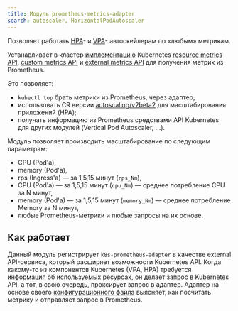 ```yaml
---
title: Модуль prometheus-metrics-adapter
search: autoscaler, HorizontalPodAutoscaler 
---
```


Позволяет работать [HPA](https://kubernetes.io/docs/tasks/run-application/horizontal-pod-autoscale/)- и [VPA](../../modules/302-vertical-pod-autoscaler/)- автоскейлерам по «любым» метрикам.

Устанавливает в кластер [имплементацию](https://github.com/DirectXMan12/k8s-prometheus-adapter) Kubernetes [resource metrics API](https://github.com/kubernetes/design-proposals-archive/blob/main/instrumentation/resource-metrics-api.md), [custom metrics API](https://github.com/kubernetes/design-proposals-archive/blob/main/instrumentation/custom-metrics-api.md) и [external metrics API](https://github.com/kubernetes/design-proposals-archive/blob/main/instrumentation/external-metrics-api.md) для получения метрик из Prometheus.

Это позволяет:
- `kubectl top` брать метрики из Prometheus, через адаптер;
- использовать CR версии [autoscaling/v2beta2](https://kubernetes.io/docs/reference/generated/kubernetes-api/v1.23/#metricspec-v2beta2-autoscaling) для масштабирования приложений (HPA);
- получать информацию из Prometheus средствами API Kubernetes для других модулей (Vertical Pod Autoscaler, ...).

Модуль позволяет производить масштабирование по следующим параметрам:
* CPU (Pod'а),
* memory (Pod'а),
* rps (Ingress'а) — за 1,5,15 минут (`rps_Nm`),
* CPU (Pod'а) — за 1,5,15 минут (`cpu_Nm`) — среднее потребление CPU за N минут,
* memory (Pod'a) — за 1,5,15 минут (`memory_Nm`) — среднее потребление Memory за N минут,
* любые Prometheus-метрики и любые запросы на их основе.

## Как работает

Данный модуль регистрирует `k8s-prometheus-adapter` в качестве external API-сервиса, который расширяет возможности Kubernetes API. Когда какому-то из компонентов Kubernetes (VPA, HPA) требуется информация об используемых ресурсах, он делает запрос в Kubernetes API, а тот, в свою очередь, проксирует запрос в адаптер. Адаптер на основе своего [конфигурационного файла](https://github.com/deckhouse/deckhouse/blob/main/modules/301-prometheus-metrics-adapter/templates/config-map.yaml) выясняет, как посчитать метрику и отправляет запрос в Prometheus.
